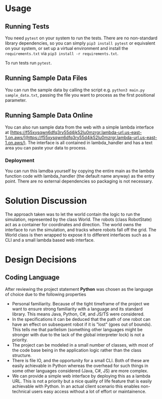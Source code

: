 # Usage
## Running Tests
You need `pytest` on your system to run the tests. There are no non-standard
library dependencies, so you can simply `pip3 install pytest` or equivalent
on your system, or set up a virtual environment and install the `requirements.txt`
via `pip3 install -r requirements.txt`.

To run tests run `pytest`.

## Running Sample Data Files
You can run the sample data by calling the script e.g. `python3 main.py sample_data.txt`, passing
the file you want to process as the first positional parameter.

## Running Sample Data Online
You can also run sample data from the web with a simple lambda interface at
[https://f55xysqwn6dfq3ry55d4jk52lu0mzrgr.lambda-url.us-east-1.on.aws/](https://f55xysqwn6dfq3ry55d4jk52lu0mzrgr.lambda-url.us-east-1.on.aws/). The interface
is all contained in lambda_handler and has a text area you can paste your data
to process.

### Deployment
You can run this lamdba yourself by copying the entire main as the lambda 
function code with lambda_handler (the default name anyway) as the entry point. 
There are no external dependencies so packaging is not necessary.

# Solution Discussion
The approach taken was to let the world contain the logic to run the simulation,
represented by the class World. The robots (class RobotState) act as a 
container for coordinates and direction. The world owns the
interface to run the simulation, and tracks where robots fall off the grid. The
World class is then wrapped to expose it to different interfaces such as a CLI
and a small lambda based web interface.

# Design Decisions
## Coding Language
After reviewing the project statement **Python** was chosen as the language of 
choice due to the following properties

* Personal familiarity. Because of the tight timeframe of the project we want
to ensure strong familiarity with a language and its standard library. This
means Java, Python, C#, and JS/TS were considered.
* In the specifications it can be deduced that the path of one robot can have
an effect on subsequent robot if it is "lost" (goes out of bounds). This 
tells me that parllelism (something other languages might be stronger with
due to the lack of the global interpreter lock) is not a priority.
* The project can be modeled in a small number of classes, with most of the
code base being in the application logic rather than the class structure.
* There is file IO, and the opportunity for a small CLI. Both of these are
easily achievable in Python whereas the overhead for such things in some other 
languages considered (Java, C#, JS) are more complex.
* We can provide a simple web interface by deploying this as a lambda URL. This
is not a priority but a nice quality of life feature that is easily achievable 
with Python. In an actual client scenario this enables non-technical users
easy access without a lot of effort or maintainence.